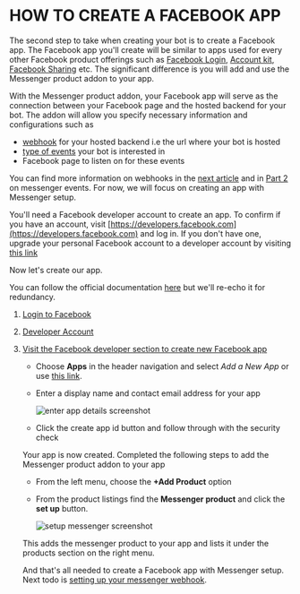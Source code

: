 # HOW TO CREATE A FACEBOOK APP
The second step to take when creating your bot is to create a Facebook app. The Facebook app you'll create will be similar to apps used for every other Facebook product offerings such as [Facebook Login](https://developers.facebook.com/docs/facebook-login), [Account kit](https://developers.facebook.com/docs/accountkit), [Facebook Sharing](https://developers.facebook.com/docs/sharing/overview) etc. The significant difference is you will add and use the Messenger product addon to your app.

With the Messenger product addon, your Facebook app will serve as the connection between your Facebook page and the hosted backend for your bot. The addon will allow you specify necessary information and configurations such as 
* [webhook](https://developers.facebook.com/docs/messenger-platform/webhook#setup) for your hosted backend i.e the url where your bot is hosted
* [type of events](https://developers.facebook.com/docs/messenger-platform/webhook#setup) your bot is interested in
* Facebook page to listen on for these events

You can find more information on webhooks in the [next article]() and in [Part 2](part2) on messenger events. For now, we will focus on creating an app with Messenger setup.

You'll need a Facebook developer account to create an app. To confirm if you have an account, visit [https://developers.facebook.com](https://developers.facebook.com) and log in. If you don't have one, upgrade your personal Facebook account to a developer account by visiting [this link](https://developers.facebook.com/async/onboarding/dialog/)

Now let's create our app.

You can follow the official documentation [here](https://developers.facebook.com/docs/apps/register/) but we'll re-echo it for redundancy.

1. [Login to Facebook](https://www.facebook.com/login.php)
2. [Developer Account](https://developers.facebook.com)
3. [Visit the Facebook developer section to create new Facebook app](https://developers.facebook.com/apps)
    * Choose **Apps** in the header navigation and select _Add a New App_ or use [this link](https://developers.facebook.com/apps/async/create/platform-setup/dialog/).

    * Enter a display name and contact email address for your app

        ![enter app details screenshot](https://user-images.githubusercontent.com/11221027/29972391-e16d732e-8f23-11e7-8d95-3de7dd4ec056.png)

    * Click the create app id button and follow through with the security check

    Your app is now created. Completed the following steps to add the Messenger product addon to your app

    * From the left menu, choose the **+Add Product** option
    * From the product listings find the **Messenger product** and click the **set up** button. 

        ![setup messenger screenshot](https://user-images.githubusercontent.com/11221027/29972467-14945ccc-8f24-11e7-82f7-ae3db523d2a4.png)

    This adds the messenger product to your app and lists it under the products section on the right menu. 

    And that's all needed to create a Facebook app with Messenger setup. Next todo is [setting up your messenger webhook](#).

